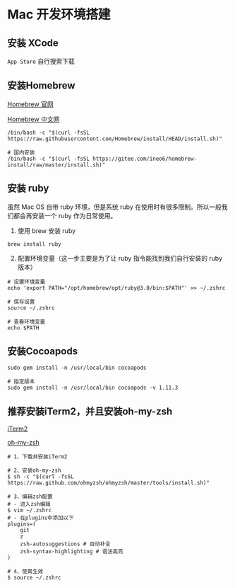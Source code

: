 # Mac 开发环境搭建

## 安装 XCode

`App Store` 自行搜索下载


## 安装Homebrew

[Homebrew 官网](https://brew.sh/)

[Homebrew 中文网](https://brew.idayer.com/)

```shell
/bin/bash -c "$(curl -fsSL https://raw.githubusercontent.com/Homebrew/install/HEAD/install.sh)"

# 国内安装
/bin/bash -c "$(curl -fsSL https://gitee.com/ineo6/homebrew-install/raw/master/install.sh)"
```

## 安装 ruby

虽然 Mac OS 自带 ruby 环境，但是系统 ruby 在使用时有很多限制。所以一般我们都会再安装一个 ruby 作为日常使用。

1. 使用 brew 安装 ruby

```shell
brew install ruby
```

2. 配置环境变量（这一步主要是为了让 ruby 指令能找到我们自行安装的 ruby 版本）

```shell
# 设置环境变量
echo 'export PATH="/opt/homebrew/opt/ruby@3.0/bin:$PATH"' >> ~/.zshrc

# 保存设置
source ~/.zshrc

# 查看环境变量
echo $PATH
```

## 安装Cocoapods

```shell
sudo gem install -n /usr/local/bin cocoapods

# 指定版本
sudo gem install -n /usr/local/bin cocoapods -v 1.11.3
```

## 推荐安装iTerm2，并且安装oh-my-zsh

[iTerm2](https://iterm2.com/)

[oh-my-zsh](https://ohmyz.sh/)

```shell
# 1、下载并安装iTerm2
 
# 2、安装oh-my-zsh
$ sh -c "$(curl -fsSL https://raw.github.com/ohmyzsh/ohmyzsh/master/tools/install.sh)"
 
# 3、编辑zsh配置
# - 进入zsh编辑
$ vim ~/.zshrc
# - 在plugins中添加以下
plugins=(
    git
    z
    zsh-autosuggestions # 自动补全
    zsh-syntax-highlighting # 语法高亮
)
 
# 4、使其生效
$ source ~/.zshrc
```


